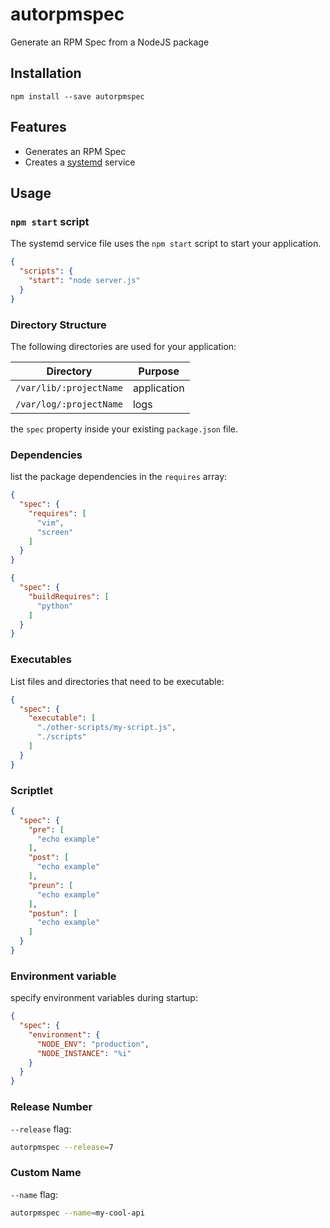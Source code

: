 # autorpmspec

Generate an RPM Spec from a NodeJS package

## Installation

```
npm install --save autorpmspec
```

## Features

* Generates an RPM Spec
* Creates a [systemd](https://www.freedesktop.org/wiki/Software/systemd/) service


## Usage


### `npm start` script

The systemd service file uses the `npm start` script to start your application.

```json
{
  "scripts": {
    "start": "node server.js"
  }
}
```

### Directory Structure

The following directories are used for your application:

|Directory|Purpose|
|---------|-------|
|`/var/lib/:projectName`|application|
|`/var/log/:projectName`|logs|
 the `spec` property inside your existing `package.json` file.

### Dependencies

list the package dependencies in the `requires` array:

```json
{
  "spec": {
    "requires": [
      "vim",
      "screen"
    ]
  }
}
```

```json
{
  "spec": {
    "buildRequires": [
      "python"
    ]
  }
}
```

### Executables

List files and directories that need to be executable:

```json
{
  "spec": {
    "executable": [
      "./other-scripts/my-script.js",
      "./scripts"
    ]
  }
}
```

### Scriptlet

```json
{
  "spec": {
    "pre": [
      "echo example"
    ],
    "post": [
      "echo example"
    ],
    "preun": [
      "echo example"
    ],
    "postun": [
      "echo example"
    ]
  }
}
```

### Environment variable

specify environment variables during startup:

```json
{
  "spec": {
    "environment": {
      "NODE_ENV": "production",
      "NODE_INSTANCE": "%i"
    }
  }
}
```

### Release Number

`--release` flag:

```sh
autorpmspec --release=7
```

### Custom Name

`--name` flag:

```sh
autorpmspec --name=my-cool-api
```
